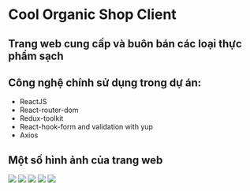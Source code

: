 # Cool Organic Shop Client

## Trang web cung cấp và buôn bán các loại thực phẩm sạch

## Công nghệ chính sử dụng trong dự án:

* ReactJS
* React-router-dom
* Redux-toolkit
* React-hook-form and validation with yup
* Axios

## Một số hình ảnh của trang web
<img src="https://user-images.githubusercontent.com/79536536/216515088-8d769f64-d462-40bb-bd8d-b87ec5f8af8f.png">
<img src="https://user-images.githubusercontent.com/79536536/216517014-c47baac7-7c80-410d-855c-3d32e37b3cc8.png">
<img src="https://user-images.githubusercontent.com/79536536/216517023-bff901d0-64ae-4f0b-8355-cb0375a5c301.png">
<img src="https://user-images.githubusercontent.com/79536536/216517107-e0573c3e-fe9e-498f-a13b-86a8ce55538d.png">
<img src="https://user-images.githubusercontent.com/79536536/216517612-06a174b6-e4e4-4eb6-8c4f-b051e5eb6370.png">



